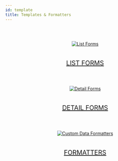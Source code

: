 ```yaml
---
id: template
title: Templates & Formatters
---
```



<div markdown="1" style="text-align: center; margin-top: 20px; margin-bottom: 20px;">
	<a class="button" style="height: 250px;width: 60%;" href="../en/custom-listform-templates.html">
	<img style="vertical-align: middle;margin-top: 40px;margin-bottom: 20px;" src="../assets/en/template-formatters/buttonListFormTemplate.png" alt="List Forms"/>
	<p style="font-size: 20px">LIST FORMS</p>
	</a>
	</div>

<div markdown="1" style="text-align: center; margin-top: 20px; margin-bottom: 20px;">
	<a class="button" style="height: 250px;width: 60%;" href="../en/custom-detailform-templates.html">
	<img style="vertical-align: middle;margin-top: 40px;margin-bottom: 20px;" src="../assets/en/template-formatters/buttonDetailFormTemplate.png" alt="Detail Forms"/>
	<p style="font-size: 20px">DETAIL FORMS</p>
	</a>
	</div>


<div markdown="1" style="text-align: center; margin-top: 20px; margin-bottom: 20px;">
	<a class="button" style="height: 250px;width: 60%;" href="../en/custom-data-formatters.html">
	<img style="vertical-align: middle;margin-top: 40px;margin-bottom: 20px;" src="../assets/en/template-formatters/buttonFormatters.png" alt="Custom Data Formatters"/>
	<p style="font-size: 20px">FORMATTERS</p>
	</a>
	</div>
